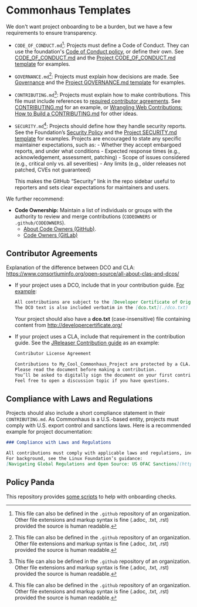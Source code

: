 # Commonhaus Templates

We don't want project onboarding to be a burden, but we have a few requirements to ensure transparency.

- `CODE_OF_CONDUCT.md`[^1]: Projects must define a Code of Conduct. They can use the foundation's [Code of Conduct policy][coc_policy], or define their own. See [CODE_OF_CONDUCT.md][COC] and the [Project CODE_OF_CONDUCT.md template][COC_TPL] for examples.
- `GOVERNANCE.md`[^1]: Projects must explain how decisions are made. See [Governance][GOV] and the [Project GOVERNANCE.md template][GOV_TPL] for examples.
- `CONTRIBUTING.md`[^1]: Projects must explain how to make contributions. This file must include references to [required contributor agreements](#contributor-agreements). See [CONTRIBUTING.md][CONTRIB] for an example, or [Wrangling Web Contributions: How to Build a CONTRIBUTING.md][mozilla] for other ideas.
- `SECURITY.md`[^1]: Projects should define how they handle security reports.
    See the Foundation’s [Security Policy][SEC] and the [Project SECURITY.md template][SEC_TPL] for examples.
    Projects are encouraged to state any specific maintainer expectations, such as:
        - Whether they accept embargoed reports, and under what conditions
        - Expected response times (e.g., acknowledgement, assessment, patching)
        - Scope of issues considered (e.g., critical only vs. all severities)
        - Any limits (e.g., older releases not patched, CVEs not guaranteed)

    This makes the GitHub “Security” link in the repo sidebar useful to reporters and sets clear expectations for maintainers and users.

[^1]: This file can also be defined in the `.github` repository of an organization. Other file extensions and markup syntax is fine (.adoc, .txt, .rst) provided the source is human readable.

We further recommend:

- **Code Ownership:** Maintain a list of individuals or groups with the authority to review and merge contributions (`CODEOWNERS` or `.github/CODEOWNERS`).
    - [About Code Owners (GitHub)](https://docs.github.com/en/repositories/managing-your-repositorys-settings-and-features/customizing-your-repository/about-code-owners).
    - [Code Owners (GitLab)](https://docs.gitlab.com/ee/user/project/codeowners/)

[coc_policy]: ../policies/code-of-conduct.md
[COC]: ../CODE_OF_CONDUCT.md
[COC_TPL]: ../templates/CODE_OF_CONDUCT.md
[GOV]: ../GOVERNANCE.md
[GOV_TPL]: ../templates/GOVERNANCE.md
[SEC]: https://github.com/commonhaus/.github/blob/main/SECURITY.md
[SEC_TPL]: ../templates/SECURITY.md
[CONTRIB]: ../CONTRIBUTING.md
[mozilla]: https://mozillascience.github.io/working-open-workshop/contributing/

## Contributor Agreements

Explanation of the difference between DCO and CLA: <https://www.consortiuminfo.org/open-source/all-about-clas-and-dcos/>

- If your project uses a DCO, include that in your contribution guide. [For example](https://github.com/hibernate/hibernate-orm/blob/main/CONTRIBUTING.md#legal):

    ```md
    All contributions are subject to the [Developer Certificate of Origin (DCO)](http://developercertificate.org/).
    The DCO text is also included verbatim in the [dco.txt](./dco.txt) file in the root directory of this repository.
    ```

    Your project should also have a **dco.txt** (case-insensitive) file containing content from <http://developercertificate.org/>

- If your project uses a CLA, include that requirement in the contribution guide. See the [JReleaser Contribution guide](https://github.com/jreleaser/.github/blob/main/CONTRIBUTING.adoc) as an example:

    ```md
    Contributor License Agreement

    Contributions to My_Cool_Commonhaus_Project are protected by a CLA.
    Please read the document before making a contribution.
    You’ll be asked to digitally sign the document on your first contribution.
    Feel free to open a discussion topic if you have questions.
    ```

## Compliance with Laws and Regulations

Projects should also include a short compliance statement in their `CONTRIBUTING.md`.
As Commonhaus is a U.S.-based entity, projects must comply with U.S. export control and sanctions laws.
Here is a recommended example for project documentation:

```md
### Compliance with Laws and Regulations

All contributions must comply with applicable laws and regulations, including U.S. export control and sanctions restrictions.
For background, see the Linux Foundation’s guidance:
[Navigating Global Regulations and Open Source: US OFAC Sanctions](https://www.linuxfoundation.org/blog/navigating-global-regulations-and-open-source-us-ofac-sanctions).
```

## Policy Panda

This repository provides [some scripts](./panda/) to help with onboarding checks.
